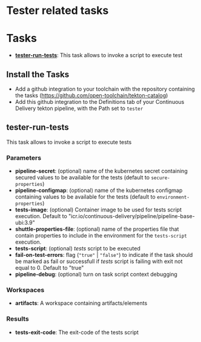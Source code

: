 # Tester related tasks

# Tasks

- **[tester-run-tests](#tester-run-tests)**: This task allows to invoke a script to execute test

## Install the Tasks
- Add a github integration to your toolchain with the repository containing the tasks (https://github.com/open-toolchain/tekton-catalog)
- Add this github integration to the Definitions tab of your Continuous Delivery tekton pipeline, with the Path set to `tester`

## tester-run-tests

This task allows to invoke a script to execute tests

### Parameters

* **pipeline-secret**: (optional) name of the kubernetes secret containing secured values to be available for the tests (default to `secure-properties`)
* **pipeline-configmap**: (optional) name of the kubernetes configmap containing values to be available for the tests (default to `environment-properties`)
* **tests-image**: (optional) Container image to be used for tests script execution. Default to "icr.io/continuous-delivery/pipeline/pipeline-base-ubi:3.9"
* **shuttle-properties-file**: (optional) name of the properties file that contain properties to include in the environment for the `tests-script` execution.
* **tests-script**: (optional) _tests_ script to be executed
* **fail-on-test-errors**: flag (`"true"` | `"false"`) to indicate if the task should be marked as fail or successfull if _tests_ script is failing with exit not equal to 0. Default to "true"
* **pipeline-debug**: (optional) turn on task script context debugging

### Workspaces

* **artifacts**: A workspace containing artifacts/elements 

### Results

* **tests-exit-code**: The exit-code of the tests script
